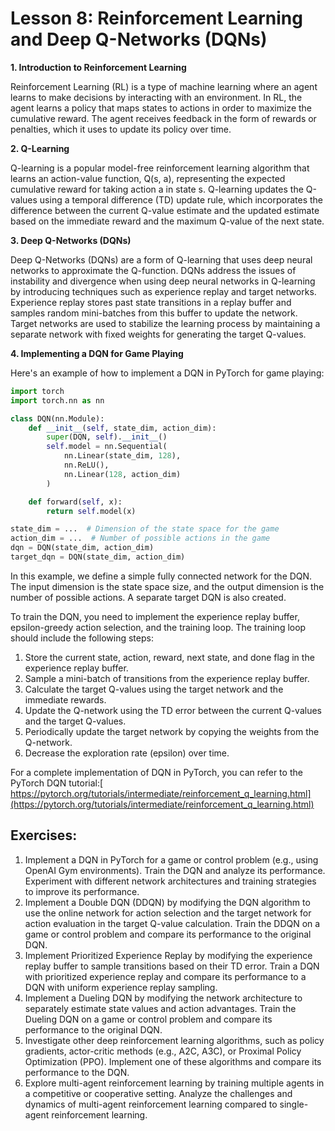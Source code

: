 # Lesson 8: Reinforcement Learning and Deep Q-Networks (DQNs)

**1. Introduction to Reinforcement Learning**

Reinforcement Learning (RL) is a type of machine learning where an agent learns to make decisions by interacting with an environment. In RL, the agent learns a policy that maps states to actions in order to maximize the cumulative reward. The agent receives feedback in the form of rewards or penalties, which it uses to update its policy over time.

**2. Q-Learning**

Q-learning is a popular model-free reinforcement learning algorithm that learns an action-value function, Q(s, a), representing the expected cumulative reward for taking action a in state s. Q-learning updates the Q-values using a temporal difference (TD) update rule, which incorporates the difference between the current Q-value estimate and the updated estimate based on the immediate reward and the maximum Q-value of the next state.

**3. Deep Q-Networks (DQNs)**

Deep Q-Networks (DQNs) are a form of Q-learning that uses deep neural networks to approximate the Q-function. DQNs address the issues of instability and divergence when using deep neural networks in Q-learning by introducing techniques such as experience replay and target networks. Experience replay stores past state transitions in a replay buffer and samples random mini-batches from this buffer to update the network. Target networks are used to stabilize the learning process by maintaining a separate network with fixed weights for generating the target Q-values.

**4. Implementing a DQN for Game Playing**

Here's an example of how to implement a DQN in PyTorch for game playing:

```python
import torch
import torch.nn as nn

class DQN(nn.Module):
    def __init__(self, state_dim, action_dim):
        super(DQN, self).__init__()
        self.model = nn.Sequential(
            nn.Linear(state_dim, 128),
            nn.ReLU(),
            nn.Linear(128, action_dim)
        )

    def forward(self, x):
        return self.model(x)

state_dim = ...  # Dimension of the state space for the game
action_dim = ...  # Number of possible actions in the game
dqn = DQN(state_dim, action_dim)
target_dqn = DQN(state_dim, action_dim)
```


In this example, we define a simple fully connected network for the DQN. The input dimension is the state space size, and the output dimension is the number of possible actions. A separate target DQN is also created.

To train the DQN, you need to implement the experience replay buffer, epsilon-greedy action selection, and the training loop. The training loop should include the following steps:



1. Store the current state, action, reward, next state, and done flag in the experience replay buffer.
2. Sample a mini-batch of transitions from the experience replay buffer.
3. Calculate the target Q-values using the target network and the immediate rewards.
4. Update the Q-network using the TD error between the current Q-values and the target Q-values.
5. Periodically update the target network by copying the weights from the Q-network.
6. Decrease the exploration rate (epsilon) over time.

For a complete implementation of DQN in PyTorch, you can refer to the PyTorch DQN tutorial:[ https://pytorch.org/tutorials/intermediate/reinforcement_q_learning.html](https://pytorch.org/tutorials/intermediate/reinforcement_q_learning.html)


## Exercises:

1. Implement a DQN in PyTorch for a game or control problem (e.g., using OpenAI Gym environments). Train the DQN and analyze its performance. Experiment with different network architectures and training strategies to improve its performance.
2. Implement a Double DQN (DDQN) by modifying the DQN algorithm to use the online network for action selection and the target network for action evaluation in the target Q-value calculation. Train the DDQN on a game or control problem and compare its performance to the original DQN.
3. Implement Prioritized Experience Replay by modifying the experience replay buffer to sample transitions based on their TD error. Train a DQN with prioritized experience replay and compare its performance to a DQN with uniform experience replay sampling.
4. Implement a Dueling DQN by modifying the network architecture to separately estimate state values and action advantages. Train the Dueling DQN on a game or control problem and compare its performance to the original DQN.
5. Investigate other deep reinforcement learning algorithms, such as policy gradients, actor-critic methods (e.g., A2C, A3C), or Proximal Policy Optimization (PPO). Implement one of these algorithms and compare its performance to the DQN.
6. Explore multi-agent reinforcement learning by training multiple agents in a competitive or cooperative setting. Analyze the challenges and dynamics of multi-agent reinforcement learning compared to single-agent reinforcement learning.